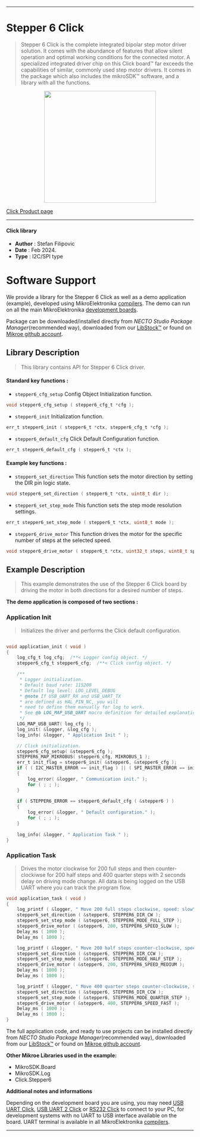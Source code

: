 
---
# Stepper 6 Click

> Stepper 6 Click is the complete integrated bipolar step motor driver solution. It comes with the abundance of features that allow silent operation and optimal working conditions for the connected motor. A specialized integrated driver chip on this Click board™ far exceeds the capabilities of similar, commonly used step motor drivers. It comes in the package which also includes the mikroSDK™ software, and a library with all the functions.

<p align="center">
  <img src="https://download.mikroe.com/images/click_for_ide/stepper6_click.png" height=300px>
</p>

[Click Product page](https://www.mikroe.com/stepper-6-click)

---


#### Click library

- **Author**        : Stefan Filipovic
- **Date**          : Feb 2024.
- **Type**          : I2C/SPI type


# Software Support

We provide a library for the Stepper 6 Click
as well as a demo application (example), developed using MikroElektronika
[compilers](https://www.mikroe.com/necto-studio).
The demo can run on all the main MikroElektronika [development boards](https://www.mikroe.com/development-boards).

Package can be downloaded/installed directly from *NECTO Studio Package Manager*(recommended way), downloaded from our [LibStock&trade;](https://libstock.mikroe.com) or found on [Mikroe github account](https://github.com/MikroElektronika/mikrosdk_click_v2/tree/master/clicks).

## Library Description

> This library contains API for Stepper 6 Click driver.

#### Standard key functions :

- `stepper6_cfg_setup` Config Object Initialization function.
```c
void stepper6_cfg_setup ( stepper6_cfg_t *cfg );
```

- `stepper6_init` Initialization function.
```c
err_t stepper6_init ( stepper6_t *ctx, stepper6_cfg_t *cfg );
```

- `stepper6_default_cfg` Click Default Configuration function.
```c
err_t stepper6_default_cfg ( stepper6_t *ctx );
```

#### Example key functions :

- `stepper6_set_direction` This function sets the motor direction by setting the DIR pin logic state.
```c
void stepper6_set_direction ( stepper6_t *ctx, uint8_t dir );
```

- `stepper6_set_step_mode` This function sets the step mode resolution settings.
```c
err_t stepper6_set_step_mode ( stepper6_t *ctx, uint8_t mode );
```

- `stepper6_drive_motor` This function drives the motor for the specific number of steps at the selected speed.
```c
void stepper6_drive_motor ( stepper6_t *ctx, uint32_t steps, uint8_t speed );
```

## Example Description

> This example demonstrates the use of the Stepper 6 Click board by driving the motor in both directions for a desired number of steps.

**The demo application is composed of two sections :**

### Application Init

> Initializes the driver and performs the Click default configuration.

```c

void application_init ( void )
{
    log_cfg_t log_cfg;  /**< Logger config object. */
    stepper6_cfg_t stepper6_cfg;  /**< Click config object. */

    /** 
     * Logger initialization.
     * Default baud rate: 115200
     * Default log level: LOG_LEVEL_DEBUG
     * @note If USB_UART_RX and USB_UART_TX 
     * are defined as HAL_PIN_NC, you will 
     * need to define them manually for log to work. 
     * See @b LOG_MAP_USB_UART macro definition for detailed explanation.
     */
    LOG_MAP_USB_UART( log_cfg );
    log_init( &logger, &log_cfg );
    log_info( &logger, " Application Init " );

    // Click initialization.
    stepper6_cfg_setup( &stepper6_cfg );
    STEPPER6_MAP_MIKROBUS( stepper6_cfg, MIKROBUS_1 );
    err_t init_flag = stepper6_init( &stepper6, &stepper6_cfg );
    if ( ( I2C_MASTER_ERROR == init_flag ) || ( SPI_MASTER_ERROR == init_flag ) )
    {
        log_error( &logger, " Communication init." );
        for ( ; ; );
    }
    
    if ( STEPPER6_ERROR == stepper6_default_cfg ( &stepper6 ) )
    {
        log_error( &logger, " Default configuration." );
        for ( ; ; );
    }
    
    log_info( &logger, " Application Task " );
}

```

### Application Task

> Drives the motor clockwise for 200 full steps and then counter-clockiwse for 200 half
steps and 400 quarter steps with 2 seconds delay on driving mode change. All data is
being logged on the USB UART where you can track the program flow.

```c
void application_task ( void )
{
    log_printf ( &logger, " Move 200 full steps clockwise, speed: slow\r\n\n" );
    stepper6_set_direction ( &stepper6, STEPPER6_DIR_CW );
    stepper6_set_step_mode ( &stepper6, STEPPER6_MODE_FULL_STEP );
    stepper6_drive_motor ( &stepper6, 200, STEPPER6_SPEED_SLOW );
    Delay_ms ( 1000 );
    Delay_ms ( 1000 );

    log_printf ( &logger, " Move 200 half steps counter-clockwise, speed: medium\r\n\n" );
    stepper6_set_direction ( &stepper6, STEPPER6_DIR_CCW );
    stepper6_set_step_mode ( &stepper6, STEPPER6_MODE_HALF_STEP );
    stepper6_drive_motor ( &stepper6, 200, STEPPER6_SPEED_MEDIUM );
    Delay_ms ( 1000 );
    Delay_ms ( 1000 );

    log_printf ( &logger, " Move 400 quarter steps counter-clockwise, speed: fast\r\n\n" );
    stepper6_set_direction ( &stepper6, STEPPER6_DIR_CCW );
    stepper6_set_step_mode ( &stepper6, STEPPER6_MODE_QUARTER_STEP );
    stepper6_drive_motor ( &stepper6, 400, STEPPER6_SPEED_FAST );
    Delay_ms ( 1000 );
    Delay_ms ( 1000 );
}
```

The full application code, and ready to use projects can be installed directly from *NECTO Studio Package Manager*(recommended way), downloaded from our [LibStock&trade;](https://libstock.mikroe.com) or found on [Mikroe github account](https://github.com/MikroElektronika/mikrosdk_click_v2/tree/master/clicks).

**Other Mikroe Libraries used in the example:**

- MikroSDK.Board
- MikroSDK.Log
- Click.Stepper6

**Additional notes and informations**

Depending on the development board you are using, you may need
[USB UART Click](https://www.mikroe.com/usb-uart-click),
[USB UART 2 Click](https://www.mikroe.com/usb-uart-2-click) or
[RS232 Click](https://www.mikroe.com/rs232-click) to connect to your PC, for
development systems with no UART to USB interface available on the board. UART
terminal is available in all MikroElektronika
[compilers](https://shop.mikroe.com/compilers).

---
